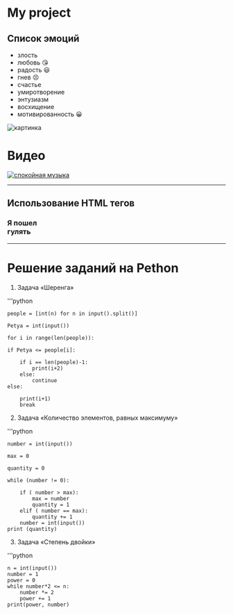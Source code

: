 # My project
## Список эмоций
* злость
* любовь :kissing_heart:
* радость :smiley:
* гнев :persevere:
* счастье
* умиротворение
* энтузиазм
* восхищение
* мотивированность :grinning:


![картинка](https://berez.org/uploads/posts/2020-03/1584418352_s1200.jpg)

# Видео
[![спокойная музыка](https://www.shkolazhizni.ru/img/content/i187/187867_or.jpg)](https://www.youtube.com/watch?v=S7U8ExhCK50)

---
## Использование HTML тегов
### **Я пошел <br> гулять**

---

# Решение заданий на Pethon

1. Задача «Шеренга»

'''python

    people = [int(n) for n in input().split()]

    Petya = int(input())

    for i in range(len(people)):

    if Petya <= people[i]:

        if i == len(people)-1:
            print(i+2)
        else:
            continue
    else:

        print(i+1)
        break

2. Задача «Количество элементов, равных максимуму»

'''python

    number = int(input())

    max = 0 

    quantity = 0

    while (number != 0):

        if ( number > max):
            max = number
            quantity = 1
        elif ( number == max):
            quantity += 1
        number = int(input())
    print (quantity)



3. Задача «Степень двойки»

'''python

    n = int(input())
    number = 1
    power = 0
    while number*2 <= n:
        number *= 2
        power += 1
    print(power, number)    
